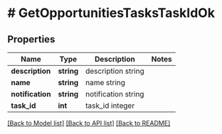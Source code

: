 # # GetOpportunitiesTasksTaskIdOk

## Properties

Name | Type | Description | Notes
------------ | ------------- | ------------- | -------------
**description** | **string** | description string |
**name** | **string** | name string |
**notification** | **string** | notification string |
**task_id** | **int** | task_id integer |

[[Back to Model list]](../../README.md#models) [[Back to API list]](../../README.md#endpoints) [[Back to README]](../../README.md)
